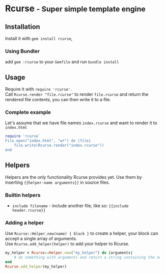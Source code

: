 # Rcurse <small>- Super simple template engine</small>

## Installation

Install it with `gem install rcurse`, 

### Using Bundler

add `gem :rcurse` to your `Gemfile` and run `bundle install`

## Usage

Require it with `require 'rcurse'`.  
Call `Rcurse.render "file.rcurse"` to render `file.rcurse` and return the rendered file contents, you can then write it to a file.

### Complete example

Let's assume that we have file names `index.rcurse` and want to render it to `index.html`

```ruby
require 'rcurse`
File.open("index.html", "w+") do |file|
	file.write(Rcurse.render("index.rcurse"))
end
```

## Helpers

Helpers are the only functionality Rcurse provides yet. Use them by inserting `{{helper-name arguments}}` in source files.   

### Builtin helpers
- `include filename` - include another file, like so: `{{include header.rcurse}}`

### Adding a helper

Use `Rcurse::Helper.new(name) { block }` to create a helper, your block can accept a single array of arguments.  
Use `Rcurse.add_helper(helper)` to add your helper to Rcurse. 

```ruby
my_helper = Rcurse::Helper.new("my_helper") do |arguments|
	# do something with arguments and return a string containing the new content
end
Rcurse.add_helper(my_helper)
```